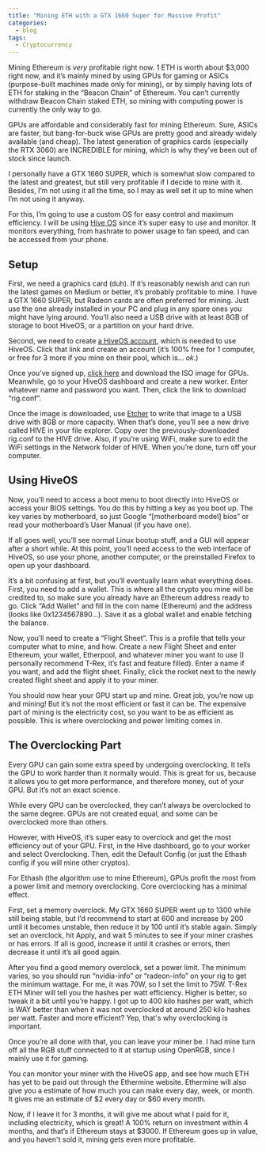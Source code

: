 ```yaml
---
title: "Mining ETH with a GTX 1660 Super for Massive Profit"
categories:
  - blog
tags:
  - Cryptocurrency
---
```

Mining Ethereum is _very_ profitable right now. 1 ETH is worth about $3,000 right now, and it’s mainly mined by using GPUs for gaming or ASICs (purpose-built machines made only for mining), or by simply having lots of ETH for staking in the “Beacon Chain” of Ethereum. You can’t currently withdraw Beacon Chain staked ETH, so mining with computing power is currently the only way to go.

GPUs are affordable and considerably fast for mining Ethereum. Sure, ASICs are faster, but bang-for-buck wise GPUs are pretty good and already widely available (and cheap). The latest generation of graphics cards (especially the RTX 3060) are INCREDIBLE for mining, which is why they’ve been out of stock since launch.

I personally have a GTX 1660 SUPER, which is somewhat slow compared to the latest and greatest, but still very profitable if I decide to mine with it. Besides, I’m not using it all the time, so I may as well set it up to mine when I’m not using it anyway.

For this, I’m going to use a custom OS for easy control and maximum efficiency. I will be using [Hive OS](https://hiveos.farm?ref=263127) since it’s super easy to use and monitor. It monitors everything, from hashrate to power usage to fan speed, and can be accessed from your phone.

## Setup

First, we need a graphics card (duh). If it’s reasonably newish and can run the latest games on Medium or better, it’s probably profitable to mine. I have a GTX 1660 SUPER, but Radeon cards are often preferred for mining. Just use the one already installed in your PC and plug in any spare ones you might have lying around. You’ll also need a USB drive with at least 8GB of storage to boot HiveOS, or a partition on your hard drive.

Second, we need to create [a HiveOS account](https://hiveos.farm?ref=263127), which is needed to use HiveOS. Click that link and create an account (it’s 100% free for 1 computer, or free for 3 more if you mine on their pool, which is... _ok_.)

Once you’ve signed up, [click here](https://hiveos.farm/install/) and download the ISO image for GPUs. Meanwhile, go to your HiveOS dashboard and create a new worker. Enter whatever name and password you want. Then, click the link to download “rig.conf”.

Once the image is downloaded, use [Etcher](etcher.io) to write that image to a USB drive with 8GB or more capacity. When that’s done, you’ll see a new drive called HIVE in your file explorer. Copy over the previously-downloaded rig.conf to the HIVE drive. Also, if you’re using WiFi, make sure to edit the WiFi settings in the Network folder of HIVE. When you’re done, turn off your computer.

## Using HiveOS

Now, you’ll need to access a boot menu to boot directly into HiveOS or access your BIOS settings. You do this by hitting a key as you boot up. The key varies by motherboard, so just Google “[motherboard model] bios” or read your motherboard’s User Manual (if you have one).

If all goes well, you’ll see normal Linux bootup stuff, and a GUI will appear after a short while. At this point, you’ll need access to the web interface of HiveOS, so use your phone, another computer, or the preinstalled Firefox to open up your dashboard.

It’s a bit confusing at first, but you’ll eventually learn what everything does. First, you need to add a wallet. This is where all the crypto you mine will be credited to, so make sure you already have an Ethereum address ready to go. Click “Add Wallet” and fill in the coin name (Ethereum) and the address (looks like 0x1234567890...). Save it as a global wallet and enable fetching the balance.

Now, you’ll need to create a “Flight Sheet”. This is a profile that tells your computer what to mine, and how. Create a new Flight Sheet and enter Ethereum, your wallet, Etherpool, and whatever miner you want to use (I personally recommend T-Rex, it’s fast and feature filled). Enter a name if you want, and add the flight sheet. Finally, click the rocket next to the newly created flight sheet and apply it to your miner.

You should now hear your GPU start up and mine. Great job, you’re now up and mining! But it’s not the most efficient or fast it can be. The expensive part of mining is the electricity cost, so you want to be as efficient as possible. This is where overclocking and power limiting comes in.

## The Overclocking Part

Every GPU can gain some extra speed by undergoing overclocking. It tells the GPU to  work harder than it normally would. This is great for us, because it allows you to get more performance, and therefore money, out of your GPU. But it’s not an exact science.

While every GPU can be overclocked, they can’t always be overclocked to the same degree. GPUs are not created equal, and some can be overclocked more than others.

However, with HiveOS, it’s super easy to overclock and get the most efficiency out of your GPU. First, in the Hive dashboard, go to your worker and select Overclocking. Then, edit the Default Config (or just the Ethash config if you will mine other cryptos).

For Ethash (the algorithm use to mine Ethereum), GPUs profit the most from a power limit and memory overclocking. Core overclocking has a minimal effect.

First, set a memory overclock. My GTX 1660 SUPER went up to 1300 while still being stable, but I’d recommend to start at 600 and increase by 200 until it becomes unstable, then reduce it by 100 until it’s stable again. Simply set an overclock, hit Apply, and wait 5 minutes to see if your miner crashes or has errors. If all is good, increase it until it crashes or errors, then decrease it until it’s all good again.

After you find a good memory overclock, set a power limit. The minimum varies, so you should run “nvidia-info” or “radeon-info” on your rig to get the minimum wattage. For me, it was 70W, so I set the limit to 75W. T-Rex ETH Miner will tell you the hashes per watt efficiency. Higher is better, so tweak it a bit until you’re happy. I got up to 400 kilo hashes per watt, which is WAY better than when it was not overclocked at around 250 kilo hashes per watt. Faster and more efficient? Yep, that's why overclocking is important.

Once you’re all done with that, you can leave your miner be. I had mine turn off all the RGB stuff connected to it at startup using OpenRGB, since I mainly use it for gaming.

You can monitor your miner with the HiveOS app, and see how much ETH has yet to be paid out through the Ethermine website. Ethermine will also give you a estimate of how much you can make every day, week, or month. It gives me an estimate of $2 every day or $60 every month.

Now, if I leave it for 3 months, it will give me about what I paid for it, including electricity, which is great! A 100% return on investment within 4 months, and that’s if Ethereum stays at $3000. If Ethereum goes up in value, and you haven't sold it, mining gets even more profitable.

